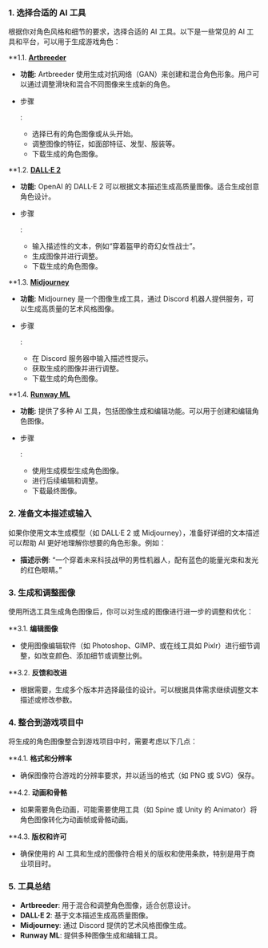 ### 1. **选择合适的 AI 工具**

根据你对角色风格和细节的要求，选择合适的 AI 工具。以下是一些常见的 AI 工具和平台，可以用于生成游戏角色：

**1.1. **[Artbreeder](https://www.artbreeder.com/)**

- **功能**: Artbreeder 使用生成对抗网络（GAN）来创建和混合角色形象。用户可以通过调整滑块和混合不同图像来生成新的角色。

- 步骤

  :

  - 选择已有的角色图像或从头开始。
  - 调整图像的特征，如面部特征、发型、服装等。
  - 下载生成的角色图像。

**1.2. **[DALL·E 2](https://www.openai.com/dall-e-2)**

- **功能**: OpenAI 的 DALL·E 2 可以根据文本描述生成高质量图像。适合生成创意角色设计。

- 步骤

  :

  - 输入描述性的文本，例如“穿着盔甲的奇幻女性战士”。
  - 生成图像并进行调整。
  - 下载生成的角色图像。

**1.3. **[Midjourney](https://www.midjourney.com/)**

- **功能**: Midjourney 是一个图像生成工具，通过 Discord 机器人提供服务，可以生成高质量的艺术风格图像。

- 步骤

  :

  - 在 Discord 服务器中输入描述性提示。
  - 获取生成的图像并进行调整。
  - 下载生成的角色图像。

**1.4. **[Runway ML](https://runwayml.com/)**

- **功能**: 提供了多种 AI 工具，包括图像生成和编辑功能。可以用于创建和编辑角色图像。

- 步骤

  :

  - 使用生成模型生成角色图像。
  - 进行后续编辑和调整。
  - 下载最终图像。

### 2. **准备文本描述或输入**

如果你使用文本生成模型（如 DALL·E 2 或 Midjourney），准备好详细的文本描述可以帮助 AI 更好地理解你想要的角色形象。例如：

- **描述示例**: “一个穿着未来科技战甲的男性机器人，配有蓝色的能量光束和发光的红色眼睛。”

### 3. **生成和调整图像**

使用所选工具生成角色图像后，你可以对生成的图像进行进一步的调整和优化：

**3.1. **编辑图像**

- 使用图像编辑软件（如 Photoshop、GIMP、或在线工具如 Pixlr）进行细节调整，如改变颜色、添加细节或调整比例。

**3.2. **反馈和改进**

- 根据需要，生成多个版本并选择最佳的设计。可以根据具体需求继续调整文本描述或修改参数。

### 4. **整合到游戏项目中**

将生成的角色图像整合到游戏项目中时，需要考虑以下几点：

**4.1. **格式和分辨率**

- 确保图像符合游戏的分辨率要求，并以适当的格式（如 PNG 或 SVG）保存。

**4.2. **动画和骨骼**

- 如果需要角色动画，可能需要使用工具（如 Spine 或 Unity 的 Animator）将角色图像转化为动画帧或骨骼动画。

**4.3. **版权和许可**

- 确保使用的 AI 工具和生成的图像符合相关的版权和使用条款，特别是用于商业项目时。

### 5. **工具总结**

- **Artbreeder**: 用于混合和调整角色图像，适合创意设计。
- **DALL·E 2**: 基于文本描述生成高质量图像。
- **Midjourney**: 通过 Discord 提供的艺术风格图像生成。
- **Runway ML**: 提供多种图像生成和编辑工具。